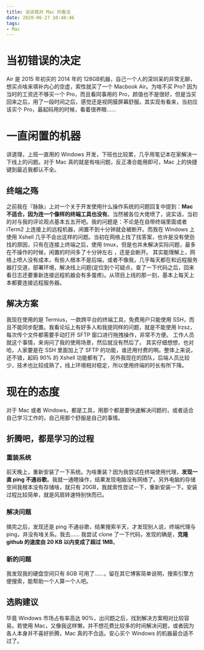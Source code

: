 ```yaml
---
title: 谈谈我对 Mac 的看法
date: 2020-06-27 10:48:46
tags:
- Mac
---
```

# 当初错误的决定
Air 是 2015 年初买的 2014 年的 128GB机器，自己一个人的深圳呆的非常无聊，想买点啥来填补内心的空虚，索性就买了一个 Macbook Air。为啥不买 Pro? 因为当时的工资还不够买一个 Pro，而且看同事用的 Pro，颜值也不是很好，但是当买回来之后，用了一段时间之后，感觉还是视网膜屏幕舒服。其实现有看来，当初应该买个 Pro，最起码用的时候，看着很养眼……

# 一直闲置的机器
讲道理，上班一直用的 Windows 开发，下班也比较累，几乎用笔记本在家解决一下线上的问题。对于 Mac 真的就是有啥问题，反正凑合能用即可，Mac 上的快捷键到最近我都认不全。
<!--more-->
## 终端之殇
之前我在『脉脉』上对一个关于开发使用什么操作系统的问题回复中提到：**Mac 不适合，因为连一个像样的终端工具也没有**。当然被各位大佬喷了，说实话，当初的对与我的评论观点基本五五开吧。我的问题是：不论是在自带终端里面或者 iTerm2 上连接上的远程机器，闲置不到十分钟就会被断开。而我在 Windows 上使用 Xshell 几乎不会出这样的问题。当初在网络上找了找答案，也许是没有使劲找的原因，只有在连接上终端之后，使用 tmux，但是也并未解决实际问题，最多在不操作的时候，闲置的时间多了十分钟左右 ，还是会断开。
其实能理解上，网络上喷人没有成本，有些人根本不是后端，或者不像我，几乎每天都在和远程服务器打交道，部署环境，解决线上问题(定位到个可疑点，查了一下代码之后，回来看日志还要重新连接远程机器会有多蛋疼)。从项目上线的那一刻，基本上每天上本都要连接远程服务器。
## 解决方案
我现在使用的是 Termius，一款跨平台的终端工具，免费用户只能使用 SSH，而且不能同步配置。我看论坛上有好多人和我提同样的问题，就是不能使用 lrzsz，每次传个文件都需要手动打开 SFTP 窗口进行拖拽操作，非常不方便。
工作人员就这个事情，来询问了我的使用场景，然后就没有然后了。
其实仔细想想，也对哈，人家要是在 SSH 里面加上了 SFTP 的功能，谁还用付费的啊。整体上来说，还不错，起码 90% 的 Xshell 功能都有了。
另外我现在的团队，后端人员比较少，技术也比较成熟了，线上环境相对稳定，所以使用终端的时长有所下降。
# 现在的态度
对于 Mac 或者 Windows，都是工具，用那个都是要快速解决问题的，或者适合自己学习工作的，自己用那个舒服是自己的事情。
## 折腾吧，都是学习的过程
### 重装系统
前天晚上，重新安装了一下系统。为啥重装？因为我尝试在终端使用代理，**发现一直 ping 不通谷歌**。我就一通瞎操作，结果发现电脑没有网络了。另外电脑的存储空间我根本没有存储啥，就只有 20GB，我就索性尝试一下，重新安装一下。安装过程比较简单，就是风扇转速特别快而已。
### 解决问题
搞完之后，发现还是 ping 不通谷歌，结果搜索半天，才发现别人说，终端代理与 ping，并没有啥关系。我去…… 我尝试 clone 了一下代码，发现的确是，**克隆 github 的速度由 20 KB 以内变成了超过 1MB**。

### 新的问题
我发现我的硬盘空间只有 8GB 可用了……，留在其它博客简单说明，搜索引擎方便搜索，能帮助一个人算一个人吧。
## 选购建议
毕竟 Windows 市场占有率高达 90%，出问题之后，找到解决方案相对比较容易。若使用 Mac，又像我这样懒，并不想花费比较多的时间解决问题，或者因为各人本身并不喜好折腾，Mac 真的不合适。安心买个 Windows 的机器最合适不过了。

